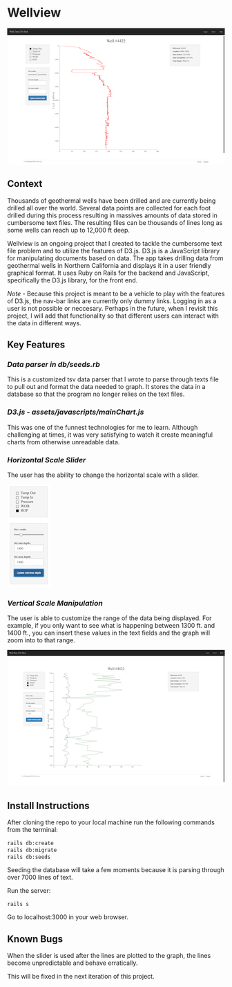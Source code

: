 # Wellview

![Initial screen](screenshots/main.png "Initial screen")

## Context
Thousands of geothermal wells have been drilled and are currently being drilled all over the world. Several data points are collected for each foot drilled during this process resulting in massives amounts of data stored in cumbersome text files. The resulting files can be thousands of lines long as some wells can reach up to 12,000 ft deep.
 
Wellview is an ongoing project that I created to tackle the cumbersome text file problem and to utilize the features of D3.js. D3.js is a JavaScript library for manipulating documents based on data. The app takes drilling data from geothermal wells in Northern California and displays it in a user friendly graphical format. It uses Ruby on Rails for the backend and JavaScript, specifically the D3.js library, for the front end.

*Note* -
Because this project is meant to be a vehicle to play with the features of D3.js, the nav-bar links are currently only dummy links. Logging in as a user is not possible or neccesary. Perhaps in the future, when I revisit this project, I will add that functionality so that different users can interact with the data in different ways.

## Key Features

### *Data parser in db/seeds.rb*
This is a customized tsv data parser that I wrote to parse through texts file to pull out and format the data needed to graph. It stores the data in a database so that the program no longer relies on the text files.

### *D3.js - assets/javascripts/mainChart.js*
This was one of the funnest technologies for me to learn. Although challenging at times, it was very satisfying to watch it create meaningful charts from otherwise unreadable data.

### *Horizontal Scale Slider*
The user has the ability to change the horizontal scale with a slider.

![controls](screenshots/Controls.png "Horizontal and vertical scale controls")


### *Vertical Scale Manipulation*
The user is able to customize the range of the data being displayed. For example, if you only want to see what is happening between 1300 ft. and 1400 ft., you can insert these values in the text fields and the graph will zoom into to that range.

![controls](screenshots/Zoom2Params.png "Horizontal and vertical scale controls")

## Install Instructions
After cloning the repo to your local machine run the following commands from the terminal:

    rails db:create
    rails db:migrate
    rails db:seeds

Seeding the database will take a few moments because it is parsing through over 7000 lines of text.

Run the server:

    rails s

Go to localhost:3000 in your web browser.

## Known Bugs
When the slider is used after the lines are plotted to the graph, the lines become unpredictable and behave erratically.

This will be fixed in the next iteration of this project.

